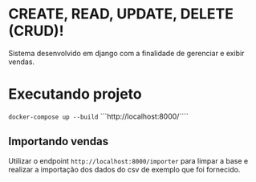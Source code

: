 # CREATE, READ, UPDATE, DELETE (CRUD)!
Sistema desenvolvido em django com a finalidade de gerenciar e exibir vendas.

# Executando projeto

````docker-compose up --build````
```http://localhost:8000/````


## Importando vendas

Utilizar o endpoint ```http://localhost:8000/importer``` para limpar a base e realizar a importação dos dados do csv de exemplo que foi fornecido. 
